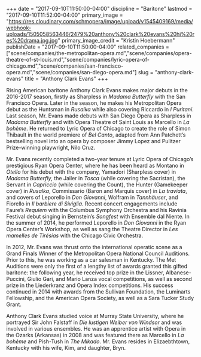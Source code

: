 +++
date = "2017-09-10T11:50:00-04:00"
discipline = "Baritone"
lastmod = "2017-09-10T11:52:00-04:00"
primary_image = "https://res.cloudinary.com/schmopera/image/upload/v1545409169/media/webhook-uploads/1505058563446/2479%20anthony%20clark%20evans%20hi%20res%20drama.jpg.jpg"
primary_image_credit = "Kristin Hoebermann"
publishDate = "2017-09-10T11:50:00-04:00"
related_companies = ["scene/companies/the-metropolitan-opera.md","scene/companies/opera-theatre-of-st-louis.md","scene/companies/lyric-opera-of-chicago.md","scene/companies/san-francisco-opera.md","scene/companies/san-diego-opera.md"]
slug = "anthony-clark-evans"
title = "Anthony Clark Evans"
+++

Rising American baritone Anthony Clark Evans makes major debuts in the 2016-2017
season, firstly as Sharpless in *Madama Butterfly* with the San Francisco Opera. Later in the season, he makes his Metropolitan Opera debut as the Huntsman in *Rusalka* while
also covering Riccardo in *I Puritani*. Last season, Mr. Evans made debuts with San
Diego Opera as Sharpless in *Madama Butterfly* and with Opera Theatre of Saint Louis as
Marcello in *La bohème*. He returned to Lyric Opera of Chicago to create the role of
Simon Thibault in the world premiere of *Bel Canto*, adapted from Ann Patchett’s
bestselling novel into an opera by composer Jimmy Lopez and Pulitzer Prize-winning
playwright, Nilo Cruz.

Mr. Evans recently completed a two-year tenure at Lyric Opera of Chicago’s prestigious
Ryan Opera Center, where he has been heard as Montano in *Otello* for his debut with the
company, Yamadori (Sharpless cover) in *Madama Butterfly*, the Jailer in *Tosca* (while
covering the Sacristan), the Servant in *Capriccio* (while covering the Count), the Hunter (Gamekeeper cover) in *Rusalka*, Commissario (Baron and Marquis cover) in *La traviata*, and covers of Leporello in *Don Giovanni*, Wolfram in *Tannhäuser*, and Fiorello in *Il barbiere di Siviglia*. Recent concert engagements include Faure’s *Requiem* with the Columbus Symphony Orchestra and his Ravinia Festival debut singing in Bernstein’s *Songfest* with Ensemble dal Niente. In the summer of 2014, he performed Leporello in *Don Giovanni* in the Ryan Opera Center’s Workshop, as well as sang the Theatre Director in *Les mamelles de Tirésias* with the Chicago Civic Orchestra.

In 2012, Mr. Evans was thrust onto the international operatic scene as a Grand Finals
Winner of the Metropolitan Opera National Council Auditions. Prior to this, he was
working as a car salesman in Kentucky. The Met Auditions were only the first of a
lengthy list of awards granted this gifted baritone: the following year, he received top
prize in the Lissner, Albanese-Puccini, Giulio Gari, and Mario Lanza vocal competitions,
as well as second prize in the Liederkranz and Opera Index competitions. His success
continued in 2014 with awards from the Sullivan Foundation, the Luminarts Fellowship,
and the American Opera Society, as well as a Sara Tucker Study Grant.

Anthony Clark Evans studied voice at Murray State University, where he portrayed Sir
John Falstaff in *Die lustigen Weiber von Windsor* and was involved in various
ensembles. He was an apprentice artist with Opera in the Ozarks (Arkansas) in 2008 and
was featured there as Marcello in *La bohème* and Pish-Tush in *The Mikado*. Mr. Evans
resides in Elizaebthtown, Kentucky with his wife, Kim, and daughter, Bryn.
